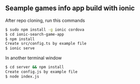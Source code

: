 ## Seample games info app build with ionic

After repo cloning, run this commands

```bash
$ sudo npm install -g ionic cordova
$ cd ionic-search-game-app
$ npm install
Create src/config.ts by example file 
$ ionic serve 
```
In another terminal window
```bash
$ cd server && npm install
Create config.js by example file
$ node index.js 
```